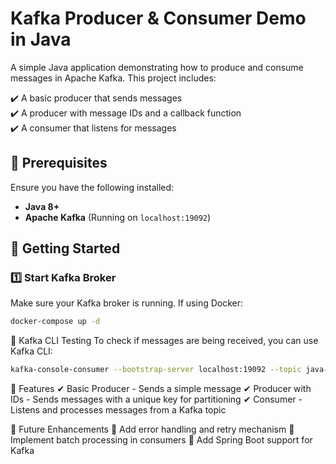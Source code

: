 # **Kafka Producer & Consumer Demo in Java**  

A simple Java application demonstrating how to produce and consume messages in Apache Kafka. This project includes:  

✔️ A basic producer that sends messages  
✔️ A producer with message IDs and a callback function  
✔️ A consumer that listens for messages  

## **📌 Prerequisites**  
Ensure you have the following installed:  
- **Java 8+**  
- **Apache Kafka** (Running on `localhost:19092`)  

## **🚀 Getting Started**  

### **1️⃣ Start Kafka Broker**  
Make sure your Kafka broker is running. If using Docker:  
```sh
docker-compose up -d
```
🔧 Kafka CLI Testing
To check if messages are being received, you can use Kafka CLI:

```sh
kafka-console-consumer --bootstrap-server localhost:19092 --topic java-topic --from-beginning
```
🌟 Features
✔ Basic Producer - Sends a simple message
✔ Producer with IDs - Sends messages with a unique key for partitioning
✔ Consumer - Listens and processes messages from a Kafka topic

📌 Future Enhancements
🔹 Add error handling and retry mechanism
🔹 Implement batch processing in consumers
🔹 Add Spring Boot support for Kafka
